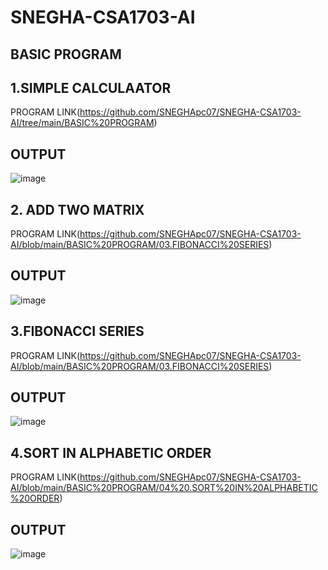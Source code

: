 # SNEGHA-CSA1703-AI

## BASIC PROGRAM
## 1.SIMPLE CALCULAATOR 

PROGRAM LINK(https://github.com/SNEGHApc07/SNEGHA-CSA1703-AI/tree/main/BASIC%20PROGRAM)
## OUTPUT
![image](https://user-images.githubusercontent.com/112924718/235121924-6b2cad39-334f-421e-bf50-e2404c05f33d.png)

## 2. ADD TWO MATRIX
PROGRAM LINK(https://github.com/SNEGHApc07/SNEGHA-CSA1703-AI/blob/main/BASIC%20PROGRAM/03.FIBONACCI%20SERIES)
## OUTPUT
![image](https://user-images.githubusercontent.com/112924718/235122528-3850fa24-e65a-4bde-9a80-1b75e37f8d2b.png)


## 3.FIBONACCI SERIES
PROGRAM LINK(https://github.com/SNEGHApc07/SNEGHA-CSA1703-AI/blob/main/BASIC%20PROGRAM/03.FIBONACCI%20SERIES)
## OUTPUT
![image](https://user-images.githubusercontent.com/112924718/235122651-650ecde4-e786-496c-a7fa-789a1804ad24.png)

## 4.SORT IN ALPHABETIC ORDER
PROGRAM LINK(https://github.com/SNEGHApc07/SNEGHA-CSA1703-AI/blob/main/BASIC%20PROGRAM/04%20.SORT%20IN%20ALPHABETIC%20ORDER)
## OUTPUT
![image](https://user-images.githubusercontent.com/112924718/235124663-03817a3a-f965-4013-b025-16cd92ea3098.png)




